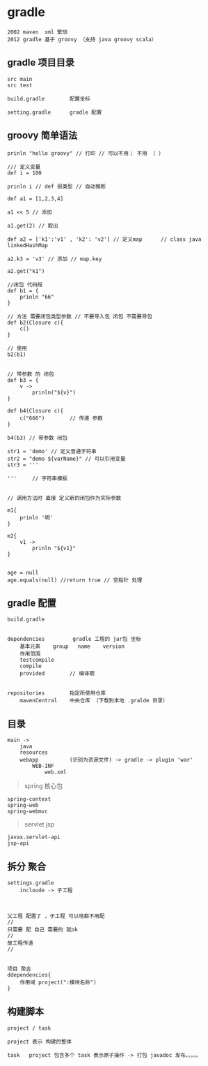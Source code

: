 

# gradle

    2002 maven  xml 繁琐
    2012 gradle 基于 groovy （支持 java groovy scala）
    

## gradle 项目目录

    src main
    src test
    
    build.gradle        配置坐标
    
    setting.gradle      gradle 配置
    
    
## groovy 简单语法 

    prinln "hello groovy" // 打印 // 可以不用； 不用 （ ）
    
    /// 定义变量
    def i = 100
    
    prinln i // def 弱类型 // 自动推断
    
    def a1 = [1,2,3,4]
    
    a1 << 5 // 添加
    
    a1.get(2) // 取出
    
    def a2 = ['k1':'v1' , 'k2': 'v2'] // 定义map      // class java linkedHashMap
    
    a2.k3 = 'v3' // 添加 // map.key
    
    a2.get("k1")
    
    //闭包 代码段
    def b1 = {
        prinln "66"
    }
    
    // 方法 需要闭包类型参数 // 不要导入包 闭包 不需要导包
    def b2(Closure c){
        c()
    }
    
    // 使用
    b2(b1)
    
    
    // 带参数 的 闭包
    def b3 = {
        v ->
            prinln("${v}")
    }
    
    def b4(Closure c){
        c("666")        // 传递 参数
    }
    
    b4(b3) // 带参数 闭包
    
    str1 = 'demo' // 定义普通字符串
    str2 = "demo ${varName}" // 可以引用变量
    str3 = '''
    
    '''     // 字符串模板
    
    
    // 调用方法时 直接 定义新的闭包作为实际参数
    
    m1{
        prinln '明'
    }
    
    m2{
        v1 -> 
            prinln "${v1}"
    }
    
    
    age = null
    age.equals(null) //return true // 空指针 处理
    
    
    
    
    
    
## gradle 配置

    build.gradle
    
    
    dependencies         gradle 工程的 jar包 坐标
        基本元素    group   name    version
        作用范围
        testcompile
        compile
        provided        // 编译期 
        
        
    repositories        指定所使用仓库
        mavenCentral    中央仓库 （下载到本地 .gralde 目录）
        
        
        
## 目录

    main ->
        java
        resources
        webapp          (识别为资源文件) -> gradle -> plugin 'war'
            WEB-INF
                web.xml
        
        
        
> spring 核心包

    spring-context
    spring-web
    spring-webmvc
    
    
> servlet jsp

    javax.servlet-api
    jsp-api
    
    
    
## 拆分 聚合

    settings.gradle
        incloude -> 子工程
        
    
    
    父工程 配置了 ，子工程 可以啥都不用配
    //
    只需要 配 自己 需要的 就ok
    // 
    故工程传递
    //
    
    
    项目 聚合
    ddependencies{
        作用域 project(":模块名称")
    }
    
    
## 构建脚本

    project / task
    
    project 表示 构建的整体
    
    task   project 包含多个 task 表示原子操作 -> 打包 javadoc 发布。。。。。
    
        
    
    
    
    
    
    

    
    
    
    
    
    
    
    
    